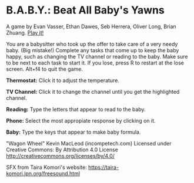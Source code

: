 # B.A.B.Y.: Beat All Baby's Yawns

A game by Evan Vasser, Ethan Dawes, Seb Herrera, Oliver Long, Brian Zhuang. [Play it!](https://globalgamejam.org/games/2024/babysitting-game-6)

You are a babysitter who took up the offer to take care of a very needy baby. (Big mistake!)
Complete any tasks that come up to keep the baby happy, such as changing the TV channel or reading to the baby.
Make sure to be next to each task to start it.
If you lose, press R to restart at the lose screen.
Alt+f4 to quit the game.

**Thermostat:**
Click it to adjust the temperature.

**TV Channel:**
Click it to change the channel until you get the highlighted channel.

**Reading:**
Type the letters that appear to read to the baby.

**Phone:**
Select the most appropiate response by clicking on it.

**Baby:**
Type the keys that appear to make baby formula.

"Wagon Wheel" Kevin MacLeod (incompetech.com)
Licensed under Creative Commons: By Attribution 4.0 License
http://creativecommons.org/licenses/by/4.0/

SFX from Taira Komori's website:
https://taira-komori.jpn.org/freesound.html
